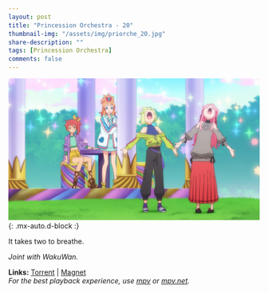 ```yaml
---
layout: post
title: "Princession Orchestra - 20"
thumbnail-img: "/assets/img/priorche_20.jpg"
share-description: ""
tags: [Princession Orchestra]
comments: false
---
```


![Princession Orchestra - 20](/assets/img/priorche_20.jpg){: .mx-auto.d-block :}

It takes two to breathe.
<!-- excerpt-end -->

*Joint with WakuWan.*

**Links:** [Torrent](https://nyaa.si/view/2011230) | [Magnet](magnet:?xt=urn:btih:ad075f9897310e2fe632ddced5dbc187438869c4&dn=%5BWakuTomete%5D%20Princess%20Session%20Orchestra%20-%2020%20%28WEB%201080p%20AVC%20E-AC3%29%20%5BE2CAFE9B%5D%20%7C%20Princession%20Orchestra&tr=http%3A%2F%2Fnyaa.tracker.wf%3A7777%2Fannounce&tr=udp%3A%2F%2Fopen.stealth.si%3A80%2Fannounce&tr=udp%3A%2F%2Ftracker.opentrackr.org%3A1337%2Fannounce&tr=udp%3A%2F%2Fexodus.desync.com%3A6969%2Fannounce&tr=udp%3A%2F%2Ftracker.torrent.eu.org%3A451%2Fannounce) <br>
*For the best playback experience, use [mpv](https://mpv.io/) or [mpv.net](https://github.com/mpvnet-player/mpv.net/releases).*
